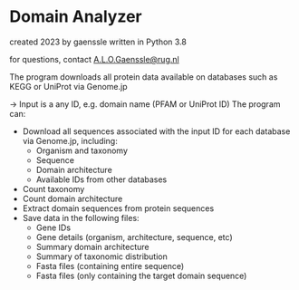 # Domain Analyzer
created 2023 by gaenssle
written in Python 3.8

for questions, contact A.L.O.Gaenssle@rug.nl

The program downloads all protein data available on databases such as KEGG or UniProt via Genome.jp

-> Input is a any ID, e.g. domain name (PFAM or UniProt ID)
The program can:
- Download all sequences associated with the input ID for each database via Genome.jp, including:
  * Organism and taxonomy
  * Sequence
  * Domain architecture
  * Available IDs from other databases   
- Count taxonomy
- Count domain architecture
- Extract domain sequences from protein sequences
- Save data in the following files:
  - Gene IDs
  - Gene details (organism, architecture, sequence, etc)
  - Summary domain architecture
  - Summary of taxonomic distribution
  - Fasta files (containing entire sequence)
  - Fasta files (only containing the target domain sequence)
